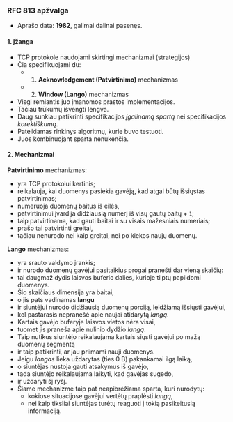 ### RFC 813 apžvalga

- Aprašo data: **1982**, galimai dalinai pasenęs.

#### 1. Įžanga

- TCP protokole naudojami skirtingi mechanizmai (strategijos)
- Čia specifikuojami du:
  - 1. **Acknowledgement (Patvirtinimo)** mechanizmas
  - 2. **Window (Lango)** mechanizmas
- Visgi remiantis juo įmanomos prastos implementacijos.
- Tačiau trūkumų išvengti lengva.
- Daug sunkiau patikrinti specifikacijos _įgalinamą spartą_ nei specifikacijos _korektiškumą_.
- Pateikiamas rinkinys algoritmų, kurie buvo testuoti.
- Juos kombinuojant sparta nenukenčia.

#### 2. Mechanizmai

**Patvirtinimo** mechanizmas:
- yra TCP protokolui kertinis;
- reikalauja, kai duomenys pasiekia gavėją, kad atgal būtų išsiųstas patvirtinimas;
- numeruoja duomenų baitus iš eilės,
- patvirtinimui įvardija didžiausią numerį iš visų gautų baitų + `1`;
- taip patvirtinama, kad gauti baitai ir su visais mažesniais numeriais;
- prašo tai patvirtinti greitai,
- tačiau nenurodo nei kaip greitai, nei po kiekos naujų duomenų.

**Lango** mechanizmas:
- yra srauto valdymo įrankis;
- ir nurodo duomenų gavėjui pasitaikius progai pranešti dar vieną skaičių:
- tai daugmaž dydis laisvos buferio dalies, kurioje tilptų papildomi duomenys.
- Šio skaičiaus dimensija yra baitai,
- o jis pats vadinamas **langu**
- ir siuntėjui nurodo didžiausią duomenų porciją, leidžiamą išsiųsti gavėjui, 
- kol pastarasis nepranešė apie naujai atidarytą _langą_.
- Kartais gavėjo buferyje laisvos vietos nėra visai,
- tuomet jis praneša apie nulinio dydžio _langą_.
- Taip nutikus siuntėjo reikalaujama kartais siųsti gavėjui po mažą duomenų segmentą
- ir taip patikrinti, ar jau priimami nauji duomenys.
- Jeigu _langas_ lieka uždarytas (ties 0 B) pakankamai ilgą laiką, 
- o siuntėjas nustoja gauti atsakymus iš gavėjo,
- tada siuntėjo reikalaujama laikyti, kad gavėjas sugedo,
- ir uždaryti šį ryšį.
- Šiame mechanizme taip pat neapibrėžiama sparta, kuri nurodytų:
  - kokiose situacijose gavėjui vertėtų praplėsti _langą_,
  - nei kaip tiksliai siuntėjas turėtų reaguoti į tokią pasikeitusią informaciją.

